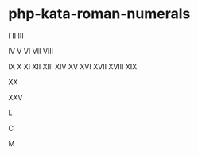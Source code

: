 # php-kata-roman-numerals


I
II
III

IV
V
VI
VII
VIII

IX
X
XI
XII
XIII
XIV
XV
XVI
XVII
XVIII
XIX


XX

XXV

L

C

M


